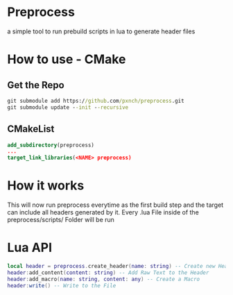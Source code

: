 # Preprocess
a simple tool to run prebuild scripts in lua to generate header files

# How to use - CMake
## Get the Repo
```cmd
git submodule add https://github.com/pxnch/preprocess.git
git submodule update --init --recursive
```
## CMakeList
```cmake
add_subdirectory(preprocess)
...
target_link_libraries(<NAME> preprocess)
```

# How it works
This will now run preprocess everytime as the first build step and the target can include all headers generated by it. 
Every .lua File inside of the preprocess/scripts/ Folder will be run

# Lua API
```lua
local header = preprocess.create_header(name: string) -- Create new Header Object
header:add_content(content: string) -- Add Raw Text to the Header
header:add_macro(name: string, content: any) -- Create a Macro
header:write() -- Write to the File
```